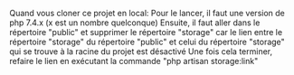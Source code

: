 Quand vous cloner ce projet en local:
Pour le lancer, il faut une version de php 7.4.x (x est un nombre quelconque)
Ensuite, il faut aller dans le répertoire "public" et supprimer le répertoire "storage" car le lien entre le répertoire "storage" du répertoire "public" et celui du répertoire "storage" qui se trouve à la racine du projet est désactivé
Une fois cela terminer, refaire le lien en exécutant la commande "php artisan storage:link"